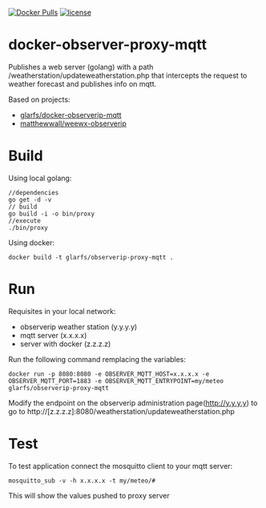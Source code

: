 [![Docker Pulls](https://img.shields.io/docker/pulls/glarfs/observerip-proxy-mqtt.svg)](https://hub.docker.com/r/glarfs/observerip-proxy-mqtt/)
[![license](https://img.shields.io/github/license/glarfs/docker-observerip-proxy-mqtt.svg)](https://github.com/glarfs/docker-observerip-proxy-mqtt/blob/master/LICENSE)
# docker-observer-proxy-mqtt

Publishes a web server (golang) with a path /weatherstation/updateweatherstation.php that intercepts the request to weather forecast and publishes info on mqtt.

Based on projects: 
* [glarfs/docker-observerip-mqtt](https://github.com/glarfs/docker-observerip-mqtt)
* [matthewwall/weewx-observerip](https://github.com/matthewwall/weewx-observerip)


# Build

Using local golang:
```
//dependencies
go get -d -v
// build
go build -i -o bin/proxy
//execute
./bin/proxy
```

Using docker:
```
docker build -t glarfs/observerip-proxy-mqtt .
```

# Run

Requisites in your local network:
* observerip weather station (y.y.y.y)
* mqtt server (x.x.x.x)
* server with docker (z.z.z.z)

Run the following command remplacing the variables:

```
docker run -p 8080:8080 -e OBSERVER_MQTT_HOST=x.x.x.x -e OBSERVER_MQTT_PORT=1883 -e OBSERVER_MQTT_ENTRYPOINT=my/meteo glarfs/observerip-proxy-mqtt
```

Modify the endpoint on the observerip administration page(http://y.y.y.y) to go to http://[z.z.z.z]:8080/weatherstation/updateweatherstation.php


# Test

To test application connect the mosquitto client to your mqtt server:
```
mosquitto_sub -v -h x.x.x.x -t my/meteo/#
```
This will show the values pushed to proxy server
